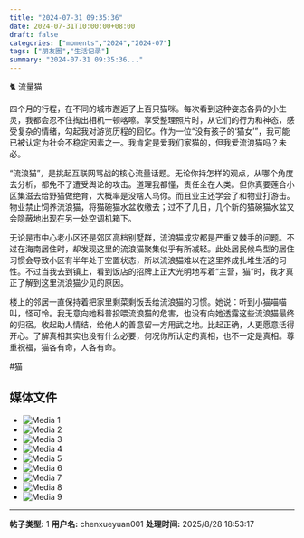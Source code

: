```yaml
---
title: "2024-07-31 09:35:36"
date: 2024-07-31T10:00:00+08:00
draft: false
categories: ["moments","2024","2024-07"]
tags: ["朋友圈","生活记录"]
summary: "2024-07-31 09:35:36..."
---
```


🐈 流量猫

四个月的行程，在不同的城市邂逅了上百只猫咪。每次看到这种姿态各异的小生灵，我都会忍不住掏出相机一顿喀嚓。享受整理照片时，从它们的行为和神态，感受复杂的情绪，勾起我对游览历程的回忆。作为一位“没有孩子的‘猫女’”，我可能已被认定为社会不稳定因素之一。我肯定是爱我们家猫的，但我爱流浪猫吗？未必。

“流浪猫”，是挑起互联网骂战的核心流量话题。无论你持怎样的观点，从哪个角度去分析，都免不了遭受舆论的攻击。道理我都懂，责任全在人类。但你真要莲合小区集滋去给野猫做绝育，大概率是没啥人鸟你。而且业主还学会了和物业打游击。物业禁止饲养流浪猫，将猫碗猫水盆收缴去；过不了几日，几个新的猫碗猫水盆又会隐蔽地出现在另一处空调机箱下。

无论是市中心老小区还是郊区高档别墅群，流浪猫成灾都是严重又棘手的问题。不过在海南居住时，却发现这里的流浪猫聚集似乎有所减轻。此处居民候鸟型的居住习惯会导致小区有半年处于空置状态，所以流浪猫难以在这里养成扎堆生活的习性。不过当我去到镇上，看到饭店的招牌上正大光明地写着“主营，猫”时，我才真正了解到这里流浪猫少见的原因。

楼上的邻居一直保持着把家里剩菜剩饭丢给流浪猫的习惯。她说：听到小猫喵喵叫，怪可怜。我无意向她科普投喂流浪猫的危害，也没有向她透露这些流浪猫最终的归宿。收起助人情结，给他人的善意留一方用武之地。比起正确，人更愿意活得开心。了解真相其实也没有什么必要，何况你所认定的真相，也不一定是真相。尊重祝福，猫各有命，人各有命。

#猫

## 媒体文件

- ![Media 1](/Moments/photos/2024-07-31/202407310935360.jpg)
- ![Media 2](/Moments/photos/2024-07-31/202407310935361.jpg)
- ![Media 3](/Moments/photos/2024-07-31/202407310935362.jpg)
- ![Media 4](/Moments/photos/2024-07-31/202407310935363.jpg)
- ![Media 5](/Moments/photos/2024-07-31/202407310935364.jpg)
- ![Media 6](/Moments/photos/2024-07-31/202407310935365.jpg)
- ![Media 7](/Moments/photos/2024-07-31/202407310935366.jpg)
- ![Media 8](/Moments/photos/2024-07-31/202407310935367.jpg)
- ![Media 9](/Moments/photos/2024-07-31/202407310935368.jpg)

---

**帖子类型:** 1
**用户名:** chenxueyuan001
**处理时间:** 2025/8/28 18:53:17